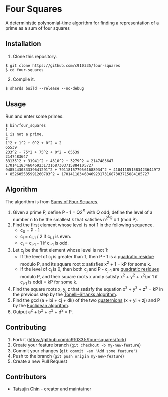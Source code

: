 # Four Squares

A deterministic polynomial-time algorithm for finding a representation of a prime as a sum of four squares

## Installation

1. Clone this repository.

```
$ git clone https://github.com/c910335/four-squares
$ cd four-squares
```

2. Compile it.

```
$ shards build --release --no-debug
```

## Usage

Run and enter some primes.

```
$ bin/four_squares
1
1 is not a prime.
2
1^2 + 1^2 + 0^2 + 0^2 = 2
65539
233^2 + 75^2 + 75^2 + 0^2 = 65539
2147483647
33135^2 + 31941^2 + 4310^2 + 3279^2 = 2147483647
170141183460469231731687303715884105727
9485443033339641291^2 + 7911815779561688934^2 + 4104118515834236449^2 + 852605535991260783^2 = 170141183460469231731687303715884105727
```

## Algorithm

The algorithm is from [Sums of Four Squares](https://sites.math.rutgers.edu/~bumby/squares1.pdf).

1. Given a prime P, define P - 1 = Q2<sup>S</sup> with Q odd; define the level of a number n to be the smallest k that satisfies n<sup>2<sup>k</sup>Q</sup> ≡ 1 (mod P).
2. Find the first element whose level is not 1 in the following sequence.
    - c<sub>0</sub> = P - 1
    - c<sub>i</sub> = c<sub>i-1</sub> / 2 if c<sub>i-1</sub> is even.
    - c<sub>i</sub> = c<sub>i-1</sub> - 1 if c<sub>i-1</sub> is odd.
3. Let c<sub>j</sub> be the first element whose level is not 1:
    - If the level of c<sub>j</sub> is greater than 1, then P - 1 is a [quadratic residue](https://en.wikipedia.org/wiki/Quadratic_residue) modulo P, and its square root x satisfies x<sup>2</sup> + 1 = kP for some k.
    - If the level of c<sub>j</sub> is 0, then both c<sub>j</sub> and P - c<sub>j-1</sub> are [quadratic residues](https://en.wikipedia.org/wiki/Quadratic_residue) modulo P, and their square roots x and y satisfy x<sup>2</sup> + y<sup>2</sup> + x<sup>2</sup>(or 1 if c<sub>j-1</sub> is odd) = kP for some k.
4. Find the square roots x, y, z that satisfy the equation x<sup>2</sup> + y<sup>2</sup> + z<sup>2</sup> = kP in the previous step by the [Tonelli–Shanks algorithm](https://en.wikipedia.org/wiki/Tonelli%E2%80%93Shanks_algorithm).
5. Find the gcd (a + bi + cj + dk) of the two [quaternions](https://en.wikipedia.org/wiki/Quaternion) (x + yi + zj) and P by the [Euclidean algorithm](https://en.wikipedia.org/wiki/Euclidean_algorithm).
6. Output a<sup>2</sup> + b<sup>2</sup> + c<sup>2</sup> + d<sup>2</sup> = P.

## Contributing

1. Fork it (<https://github.com/c910335/four-squares/fork>)
2. Create your feature branch (`git checkout -b my-new-feature`)
3. Commit your changes (`git commit -am 'Add some feature'`)
4. Push to the branch (`git push origin my-new-feature`)
5. Create a new Pull Request

## Contributors

- [Tatsujin Chin](https://github.com/c910335) - creator and maintainer
